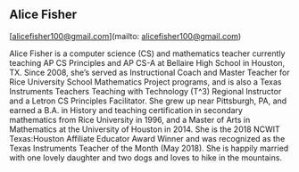 ## Alice Fisher

[alicefisher100@gmail.com](mailto: alicefisher100@gmail.com)

Alice Fisher is a computer science (CS) and mathematics teacher currently teaching AP CS Principles and AP CS-A at Bellaire High School in Houston, TX. Since 2008, she’s served as Instructional Coach and Master Teacher for Rice University School Mathematics Project programs, and is also a Texas Instruments Teachers Teaching with Technology (T^3) Regional Instructor and a Letron CS Principles Facilitator. She grew up near Pittsburgh, PA, and earned a B.A. in History and teaching certification in secondary mathematics from Rice University in 1996, and a Master of Arts in Mathematics at the University of Houston in 2014. She is the 2018 NCWIT Texas:Houston Affiliate Educator Award Winner and was recognized as the Texas Instruments Teacher of the Month (May 2018). She is happily married with one lovely daughter and two dogs and loves to hike in the mountains.
